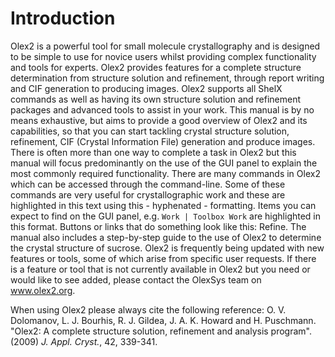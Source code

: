 Introduction
============
Olex2 is a powerful tool for small molecule crystallography and is designed to be simple to use for novice users whilst providing complex functionality and tools for experts. Olex2 provides features for a complete structure determination from structure solution and refinement, through report writing and CIF generation to producing images. 
Olex2 supports all ShelX commands as well as having its own structure solution and refinement packages and advanced tools to assist in your work.
This manual is by no means exhaustive, but aims to provide a good overview of Olex2 and its capabilities, so that you can start tackling crystal structure solution, refinement, CIF (Crystal Information File) generation and produce images. There is often more than one way to complete a task in Olex2 but this manual will focus predominantly on the use of the GUI panel to explain the most commonly required functionality. 
There are many commands in Olex2 which can be accessed through the command-line. Some of these commands are very useful for crystallographic work and these are highlighted in this text using this - hyphenated - formatting.
Items you can expect to find on the GUI panel, e.g. `Work | Toolbox Work` are highlighted in this format. Buttons or links that do something look like this: Refine.
The manual also includes a step-by-step guide to the use of Olex2 to determine the crystal structure of sucrose. 
Olex2 is frequently being updated with new features or tools, some of which arise from specific user requests. If there is a feature or tool that is not currently available in Olex2 but you need or would like to see added, please contact the OlexSys team on www.olex2.org.

When using Olex2 please always cite the following reference:
O. V. Dolomanov, L. J. Bourhis, R. J. Gildea, J. A. K. Howard and H. Puschmann. "Olex2: A complete structure solution, refinement and analysis program". (2009) *J. Appl. Cryst.*, 42, 339-341.
 
